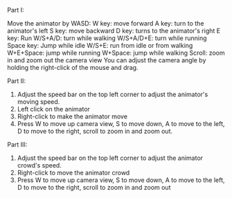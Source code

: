Part I: 

Move the animator by WASD: 
W key: move forward
A key: turn to the animator's left 
S key: move backward
D key: turns to the animator's right
E key: Run
W/S+A/D: turn while walking
W/S+A/D+E: turn while running
Space key: Jump while idle
W/S+E:  run from idle or from walking
W+E+Space: jump while running
W+Space: jump while walking
Scroll: zoom in and zoom out the camera view
You can adjust the camera angle by holding the right-click of the mouse and drag.

Part II: 

1. Adjust the speed bar on the top left corner to adjust the animator's moving speed. 
2. Left click on the animator
3. Right-click to make the animator move
4. Press W to move up camera view, S to move down, A to move to the left, D to move to the right, scroll to zoom in and zoom out.

Part III: 
1. Adjust the speed bar on the top left corner to adjust the animator crowd's speed. 
2. Right-click to move the animator crowd
3. Press W to move up camera view, S to move down, A to move to the left, D to move to the right, scroll to zoom in and zoom out
